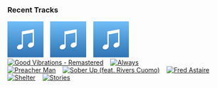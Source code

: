 ### Recent Tracks
[<img src='https://github.com/atfinke/atfinke/blob/master/placeholder.jpeg?raw=true' width='16%' height='16%' alt='Find'>](https://www.last.fm/music/shallou/_/find)&nbsp;&nbsp;&nbsp;&nbsp;[<img src='https://github.com/atfinke/atfinke/blob/master/placeholder.jpeg?raw=true' width='16%' height='16%' alt='Broken & Beautiful'>](https://www.last.fm/music/kelly%2bclarkson/_/broken%2b%2526%2bbeautiful)&nbsp;&nbsp;&nbsp;&nbsp;[<img src='https://github.com/atfinke/atfinke/blob/master/placeholder.jpeg?raw=true' width='16%' height='16%' alt='On the Frame'>](https://www.last.fm/music/beta%2bradio/_/on%2bthe%2bframe)&nbsp;&nbsp;&nbsp;&nbsp;[<img src='https://lastfm.freetls.fastly.net/i/u/300x300/2f8b47ef36f230965dca47d295e01bd0.png' width='16%' height='16%' alt='Good Vibrations - Remastered'>](https://www.last.fm/music/the%2bbeach%2bboys/_/good%2bvibrations%2b-%2bremastered)&nbsp;&nbsp;&nbsp;&nbsp;[<img src='https://lastfm.freetls.fastly.net/i/u/300x300/1a3acd28f2984bc6cbde5ea13dc9d70b.png' width='16%' height='16%' alt='Always'>](https://www.last.fm/music/panama/_/always)&nbsp;&nbsp;&nbsp;&nbsp;<br>[<img src='https://lastfm.freetls.fastly.net/i/u/300x300/dc9d83f2904049e060df4c08f9c42f71.png' width='16%' height='16%' alt='Preacher Man'>](https://www.last.fm/music/the%2bdriver%2bera/_/preacher%2bman)&nbsp;&nbsp;&nbsp;&nbsp;[<img src='https://lastfm.freetls.fastly.net/i/u/300x300/d23ad48276498bd14565ecb1f028af83.png' width='16%' height='16%' alt='Sober Up (feat. Rivers Cuomo)'>](https://www.last.fm/music/ajr/_/sober%2bup%2b%2528feat.%2brivers%2bcuomo%2529)&nbsp;&nbsp;&nbsp;&nbsp;[<img src='https://lastfm.freetls.fastly.net/i/u/300x300/2c537d11c2c64ba6efa0ccd9d94b4c69.png' width='16%' height='16%' alt='Fred Astaire'>](https://www.last.fm/music/jukebox%2bthe%2bghost/_/fred%2bastaire)&nbsp;&nbsp;&nbsp;&nbsp;[<img src='https://lastfm.freetls.fastly.net/i/u/300x300/c88d8805364a2c41dd8b430ee97ccafa.png' width='16%' height='16%' alt='Shelter'>](https://www.last.fm/music/porter%2brobinson/_/shelter)&nbsp;&nbsp;&nbsp;&nbsp;[<img src='https://lastfm.freetls.fastly.net/i/u/300x300/8d647308ce5def1fb48590de542cf38e.png' width='16%' height='16%' alt='Stories'>](https://www.last.fm/music/refs/_/stories)&nbsp;&nbsp;&nbsp;&nbsp;<br>